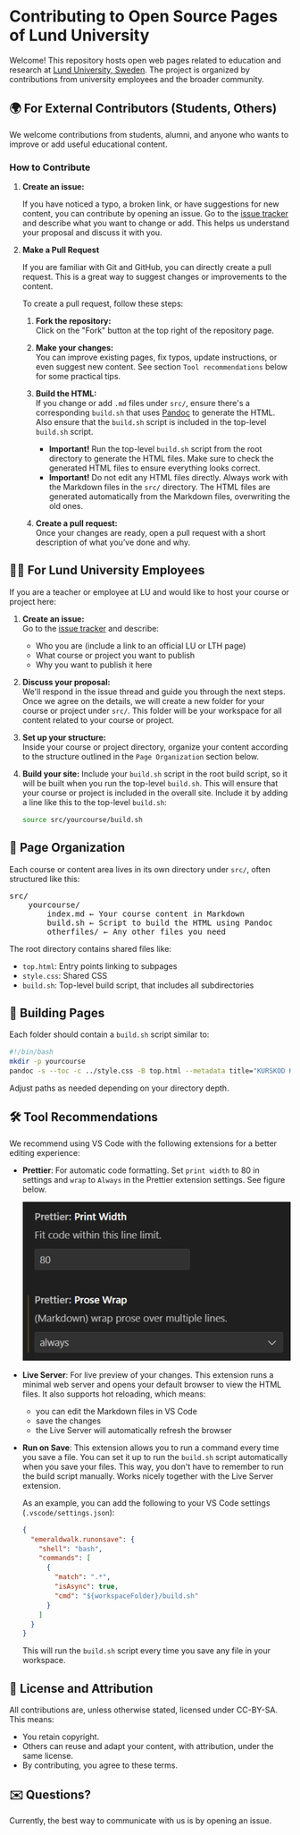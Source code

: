 # Contributing to Open Source Pages of Lund University

Welcome! This repository hosts open web pages related to education and research
at [Lund University, Sweden](https://www.lunduniversity.lu.se/). The project is
organized by contributions from university employees and the broader community.

## 🌍 For External Contributors (Students, Others)

We welcome contributions from students, alumni, and anyone who wants to improve
or add useful educational content.

### How to Contribute

1.  **Create an issue:**

    If you have noticed a typo, a broken link, or have suggestions for new
    content, you can contribute by opening an issue. Go to the
    [issue tracker](https://github.com/lunduniversity/lunduniversity.github.io/issues)
    and describe what you want to change or add. This helps us understand your
    proposal and discuss it with you.

1.  **Make a Pull Request**

    If you are familiar with Git and GitHub, you can directly create a pull
    request. This is a great way to suggest changes or improvements to the
    content.

    To create a pull request, follow these steps:

    1. **Fork the repository:**  
       Click on the "Fork" button at the top right of the repository page.

    1. **Make your changes:**  
       You can improve existing pages, fix typos, update instructions, or even
       suggest new content. See section `Tool recommendations` below for some
       practical tips.

    1. **Build the HTML:**  
       If you change or add `.md` files under `src/`, ensure there's a
       corresponding `build.sh` that uses [Pandoc](https://pandoc.org/) to
       generate the HTML. Also ensure that the `build.sh` script is included in
       the top-level `build.sh` script.

       - **Important!** Run the top-level `build.sh` script from the root
         directory to generate the HTML files. Make sure to check the generated
         HTML files to ensure everything looks correct.
       - **Important!** Do not edit any HTML files directly. Always work with
         the Markdown files in the `src/` directory. The HTML files are
         generated automatically from the Markdown files, overwriting the old
         ones.

    1. **Create a pull request:**  
       Once your changes are ready, open a pull request with a short description
       of what you’ve done and why.

## 🧑‍🏫 For Lund University Employees

If you are a teacher or employee at LU and would like to host your course or
project here:

1. **Create an issue:**  
   Go to the
   [issue tracker](https://github.com/lunduniversity/lunduniversity.github.io/issues)
   and describe:

   - Who you are (include a link to an official LU or LTH page)
   - What course or project you want to publish
   - Why you want to publish it here

2. **Discuss your proposal:**  
   We'll respond in the issue thread and guide you through the next steps. Once
   we agree on the details, we will create a new folder for your course or
   project under `src/`. This folder will be your workspace for all content
   related to your course or project.

3. **Set up your structure:**  
   Inside your course or project directory, organize your content according to
   the structure outlined in the `Page Organization` section below.

4. **Build your site:** Include your `build.sh` script in the root build script,
   so it will be built when you run the top-level `build.sh`. This will ensure
   that your course or project is included in the overall site. Include it by
   adding a line like this to the top-level `build.sh`:

   ```bash
   source src/yourcourse/build.sh
   ```

## 📄 Page Organization

Each course or content area lives in its own directory under `src/`, often
structured like this:

<pre>
src/
    yourcourse/
        index.md ← Your course content in Markdown
        build.sh ← Script to build the HTML using Pandoc
        otherfiles/ ← Any other files you need
</pre>

The root directory contains shared files like:

- `top.html`: Entry points linking to subpages
- `style.css`: Shared CSS
- `build.sh`: Top-level build script, that includes all subdirectories

## 🔧 Building Pages

Each folder should contain a `build.sh` script similar to:

```bash
#!/bin/bash
mkdir -p yourcourse
pandoc -s --toc -c ../style.css -B top.html --metadata title="KURSKOD Kurstitel" src/yourcourse/index.md -o yourcourse/index.html
```

Adjust paths as needed depending on your directory depth.

## 🛠️ Tool Recommendations

We recommend using VS Code with the following extensions for a better editing
experience:

- **Prettier**: For automatic code formatting. Set `print width` to 80 in
  settings and `wrap` to `Always` in the Prettier extension settings. See figure
  below.

  ![Prettier Settings](img/prettier-settings.png)

- **Live Server**: For live preview of your changes. This extension runs a
  minimal web server and opens your default browser to view the HTML files. It
  also supports hot reloading, which means:

  - you can edit the Markdown files in VS Code
  - save the changes
  - the Live Server will automatically refresh the browser

- **Run on Save**: This extension allows you to run a command every time you
  save a file. You can set it up to run the `build.sh` script automatically when
  you save your files. This way, you don't have to remember to run the build
  script manually. Works nicely together with the Live Server extension.

  As an example, you can add the following to your VS Code settings
  (`.vscode/settings.json`):

  ```json
  {
    "emeraldwalk.runonsave": {
      "shell": "bash",
      "commands": [
        {
          "match": ".*",
          "isAsync": true,
          "cmd": "${workspaceFolder}/build.sh"
        }
      ]
    }
  }
  ```

  This will run the `build.sh` script every time you save any file in your
  workspace.

## 📜 License and Attribution

All contributions are, unless otherwise stated, licensed under CC-BY-SA. This
means:

- You retain copyright.
- Others can reuse and adapt your content, with attribution, under the same
  license.
- By contributing, you agree to these terms.

## ✉️ Questions?

Currently, the best way to communicate with us is by opening an issue.
